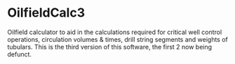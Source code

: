 # OilfieldCalc3
Oilfield calculator to aid in the calculations required for critical well control operations, circulation volumes &amp; times, drill string segments and weights of tubulars.
This is the third version of this software, the first 2 now being defunct.

